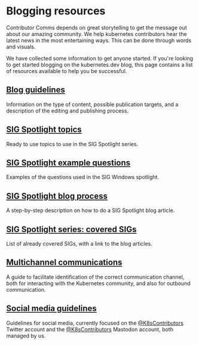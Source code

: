# Blogging resources

Contributor Comms depends on great storytelling to get the message out about our amazing community. We help kubernetes contributors hear the latest news in the most entertaining ways. This can be done through words and visuals. 

We have collected some information to get anyone started. If you're looking to get started blogging on the kubernetes.dev blog, this page contains a list of resources available to help you be successful.

## [Blog guidelines](./blog-guidelines.md)

Information on the type of content, possible publication targets, and
a description of the editing and publishing process.

## [SIG Spotlight topics](./example-topics.md)

Ready to use topics to use in the SIG Spotlight series.

## [SIG Spotlight example questions](./example-interview-qs-sig-windows.md)

Examples of the questions used in the SIG Windows spotlight.

## [SIG Spotlight blog process](./sig-spotlight-blog-process.md)

A step-by-step description on how to do a SIG Spotlight blog article.

## [SIG Spotlight series: covered SIGs](./sig-spotlights.md)

List of already covered SIGs, with a link to the blog articles.

## [Multichannel communications](./multichannel-communications.md)

A guide to facilitate identification of the correct communication
channel, both for interacting with the Kubernetes community, and also
for outbound communication.

## [Social media guidelines](./social-guidelines.md)

Guidelines for social media, currently focused on the
[@K8sContributors](https://twitter.com/k8scontributors) Twitter account
and the [@K8sContributors](https://hachyderm.io/@K8sContributors)
Mastodon account, both managed by us.
